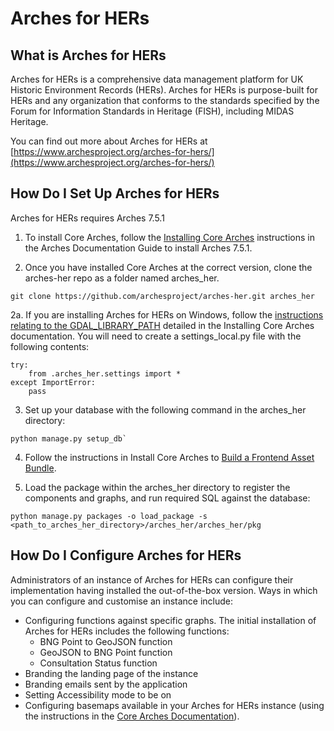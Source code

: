 # Arches for HERs

## What is Arches for HERs

Arches for HERs is a comprehensive data management platform for UK Historic Environment Records (HERs). Arches for HERs is purpose-built for HERs and any organization that conforms to the standards specified by the Forum for Information Standards in Heritage (FISH), including MIDAS Heritage.

You can find out more about Arches for HERs at [https://www.archesproject.org/arches-for-hers/](https://www.archesproject.org/arches-for-hers/)


## How Do I Set Up Arches for HERs

Arches for HERs requires Arches 7.5.1

1. To install Core Arches, follow the [Installing Core Arches](https://arches.readthedocs.io/en/latest/installing/installation/) instructions in the Arches Documentation Guide to install Arches 7.5.1.

2. Once you have installed Core Arches at the correct version, clone the arches-her repo as a folder named arches_her.

``` 
git clone https://github.com/archesproject/arches-her.git arches_her
```

2a. If you are installing Arches for HERs on Windows, follow the [instructions relating to the GDAL_LIBRARY_PATH](https://arches.readthedocs.io/en/latest/installing/installation/#common-errors) detailed in the Installing Core Arches documentation.  You will need to create a settings_local.py file with the following contents:

```
try:
    from .arches_her.settings import *
except ImportError:
    pass
```

3. Set up your database with the following command in the arches_her directory:

```
python manage.py setup_db`
```

4. Follow the instructions in Install Core Arches to [Build a Frontend Asset Bundle](https://arches.readthedocs.io/en/latest/installing/installation/#build-a-frontend-asset-bundle).

5. Load the package within the arches_her directory to register the components and graphs, and run required SQL against the database:

```
python manage.py packages -o load_package -s <path_to_arches_her_directory>/arches_her/arches_her/pkg
```


## How Do I Configure Arches for HERs

Administrators of an instance of Arches for HERs can configure their implementation having installed the out-of-the-box version.  Ways in which you can configure and customise an instance include:

- Configuring functions against specific graphs.  The initial installation of Arches for HERs includes the following functions:
    - BNG Point to GeoJSON function
    - GeoJSON to BNG Point function
    - Consultation Status function
- Branding the landing page of the instance
- Branding emails sent by the application
- Setting Accessibility mode to be on
- Configuring basemaps available in your Arches for HERs instance (using the instructions in the [Core Arches Documentation](https://arches.readthedocs.io/en/latest/administering/managing-map-layers/#basemaps-and-overlays)).




